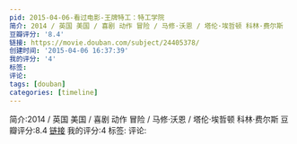 ```yaml
---
pid: 2015-04-06-看过电影-王牌特工：特工学院
简介: 2014 / 英国 美国 / 喜剧 动作 冒险 / 马修·沃恩 / 塔伦·埃哲顿 科林·费尔斯
豆瓣评分: '8.4'
链接: https://movie.douban.com/subject/24405378/
创建时间: '2015-04-06 16:37:39'
我的评分: '4'
标签:
评论:
tags: [douban]
categories: [timeline]
---
```

简介:2014 / 英国 美国 / 喜剧 动作 冒险 / 马修·沃恩 / 塔伦·埃哲顿 科林·费尔斯
豆瓣评分:8.4
[链接](https://movie.douban.com/subject/24405378/)
我的评分:4
标签:
评论:
